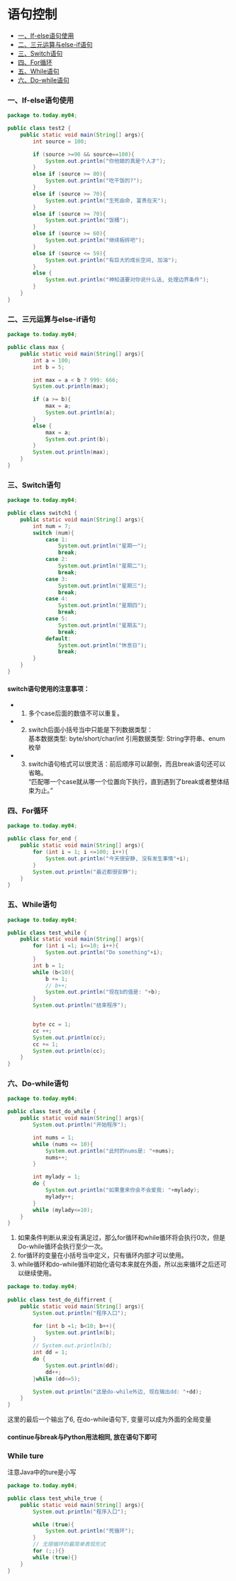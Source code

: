 语句控制  
====
<!-- GFM-TOC -->
* [一、If-else语句使用](#一If-else语句使用)
* [二、三元运算与else-if语句](#二三元运算与else-if语句)
* [三、Switch语句](#三Switch语句)
* [四、For循环](#四For循环)
* [五、While语句](#五While语句)
* [六、Do-while语句](#六Do-while语句)
<!-- GFM-TOC -->



### 一、If-else语句使用
```Java
package to.today.my04;

public class test2 {
    public static void main(String[] args){
        int source = 100;

        if (source >=90 && source==100){
            System.out.println("你他娘的真是个人才");
        }
        else if (source >= 80){
            System.out.println("吃干饭的?");
        }
        else if (source >= 70){
            System.out.println("生死由命, 富贵在天");
        }
        else if (source >= 70){
            System.out.println("饭桶");
        }
        else if (source >= 60){
            System.out.println("继续板砖吧");
        }
        else if (source <= 59){
            System.out.println("有巨大的成长空间, 加油");
        }
        else {
            System.out.println("神知道要对你说什么话, 处理边界条件");
        }
    }
}

```
### 二、三元运算与else-if语句
```Java
package to.today.my04;

public class max {
    public static void main(String[] args){
        int a = 100;
        int b = 5;

        int max = a < b ? 999: 666;
        System.out.println(max);

        if (a >= b){
            max = a;
            System.out.println(a);
        }
        else {
            max = a;
            System.out.print(b);
        }
        System.out.println(max);
    }
}
```
### 三、Switch语句 
```Java
package to.today.my04;

public class switch1 {
    public static void main(String[] args){
        int num = 7;
        switch (num){
            case 1:
                System.out.println("星期一");
                break;
            case 2:
                System.out.println("星期二");
                break;
            case 3:
                System.out.println("星期三");
                break;
            case 4:
                System.out.println("星期四");
                break;
            case 5:
                System.out.println("星期五");
                break;
            default:
                System.out.println("休息日");
                break;
        }
    }
}
```
#### switch语句使用的注意事项：
* 1. 多个case后面的数值不可以重复。   

* 2. switch后面小括号当中只能是下列数据类型：   
基本数据类型: byte/short/char/int
引用数据类型: String字符串、enum枚举

* 3. switch语句格式可以很灵活：前后顺序可以颠倒，而且break语句还可以省略。   
“匹配哪一个case就从哪一个位置向下执行，直到遇到了break或者整体结束为止。”    

### 四、For循环
```Java
package to.today.my04;

public class for_end {
    public static void main(String[] args){
        for (int i = 1; i <=100; i++){
            System.out.println("今天很安静, 没有发生事情"+i);
        }
        System.out.println("最近都很安静");
    }
}
```

### 五、While语句  
```Java
package to.today.my04;

public class test_while {
    public static void main(String[] args){
        for (int i =1; i<=10; i++){
            System.out.println("Do something"+i);
        }
        int b = 1;
        while (b<10){
            b += 1;
            // b++;
            System.out.println("现在b的值是: "+b);
        }
        System.out.println("结束程序");


        byte cc = 1;
        cc ++;
        System.out.println(cc);
        cc += 1;
        System.out.println(cc);
    }
}
```

### 六、Do-while语句
```Java
package to.today.my04;

public class test_do_while {
    public static void main(String[] args){
        System.out.println("开始程序");

        int nums = 1;
        while (nums <= 10){
            System.out.println("此时的nums是: "+nums);
            nums++;
        }

        int mylady = 1;
        do {
            System.out.println("如果重来你会不会爱我: "+mylady);
            mylady++;
        }
        while (mylady<=10);
    }
}
```
1. 如果条件判断从来没有满足过，那么for循环和while循环将会执行0次，但是Do-while循环会执行至少一次。   
2. for循环的变量在小括号当中定义，只有循环内部才可以使用。   
3. while循环和do-while循环初始化语句本来就在外面，所以出来循环之后还可以继续使用。     

```Java
package to.today.my04;
 
public class test_do_diffirrent {
    public static void main(String[] args){
        System.out.println("程序入口");

        for (int b =1; b<10; b++){
            System.out.println(b);
        }
        // System.out.println(b);
        int dd = 1;
        do {
            System.out.println(dd);
            dd++;
        }while (dd<=5);

        System.out.println("这是do-while外边, 现在输出dd: "+dd);
    }
}
```
这里的最后一个输出了6, 在do-while语句下, 变量可以成为外面的全局变量      

#### continue与break与Python用法相同, 放在语句下即可  


### While ture  
注意Java中的ture是小写   
```Java
package to.today.my04;

public class test_while_true {
    public static void main(String[] args){
        System.out.println("程序入口");

        while (true){
            System.out.println("死循环");
        }
        // 无限循环的最简单表现形式 
        for (;;){}
        while (true){} 
    }
}
```




